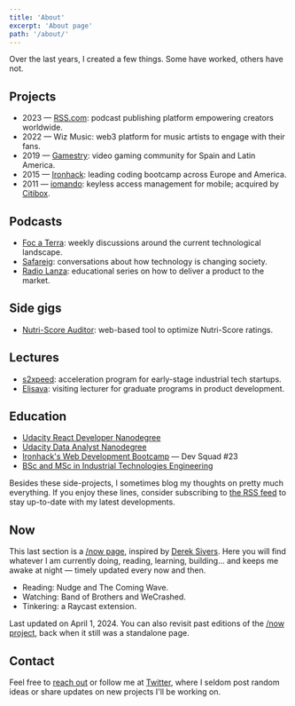 ```yaml
---
title: 'About'
excerpt: 'About page'
path: '/about/'
---
```


Over the last years, I created a few things. Some have worked, others have not.

## Projects

- 2023 — [RSS.com](https://rss.com/): podcast publishing platform empowering creators worldwide.
- 2022 — Wiz Music: web3 platform for music artists to engage with their fans.
- 2019 — [Gamestry](https://gamestry.com/): video gaming community for Spain and Latin America.
- 2015 — [Ironhack](https://ironhack.com/): leading coding bootcamp across Europe and America.
- 2011 — [iomando](https://www.iomando.com/): keyless access management for mobile; acquired by [Citibox](https://citibox.com/).

## Podcasts

- [Foc a Terra](https://rss.com/podcasts/focaterra/): weekly discussions around the current technological landscape.
- [Safareig](https://rss.com/podcasts/safareig/): conversations about how technology is changing society.
- [Radio Lanza](https://radiolanza.simplecast.com): educational series on how to deliver a product to the market.

## Side gigs

- [Nutri-Score Auditor](https://nutriscore-app.netlify.app): web-based tool to optimize Nutri-Score ratings.

## Lectures

- [s2xpeed](https://s2xpeed.com/): acceleration program for early-stage industrial tech startups.
- [Elisava](https://www.elisava.net/): visiting lecturer for graduate programs in product development.

## Education

- [Udacity React Developer Nanodegree](/blog/2018/udacity-rdnd)
- [Udacity Data Analyst Nanodegree](/blog/2018/udacity-dand)
- [Ironhack's Web Development Bootcamp](/blog/2016/ironhack-experience) — Dev Squad #23
- [BSc and MSc in Industrial Technologies Engineering](/blog/2013/industrial-engineer)

Besides these side-projects, I sometimes blog my thoughts on pretty much everything. If you enjoy these lines, consider subscribing to [the RSS feed](https://www.collado.io/rss.xml) to stay up-to-date with my latest developments.

## Now

This last section is a [/now page](https://nownownow.com/p/YAnl), inspired by [Derek Sivers](https://sivers.org). Here you will find whatever I am currently doing, reading, learning, building... and keeps me awake at night — timely updated every now and then.

- Reading: Nudge and The Coming Wave.
- Watching: Band of Brothers and WeCrashed.
- Tinkering: a Raycast extension.

Last updated on April 1, 2024. You can also revisit past editions of the [/now project](/tags/now), back when it still was a standalone page.

## Contact

Feel free to [reach out](mailto:maroon_05_midway@icloud.com) or follow me at [Twitter](https://twitter.com/MarcCollado/), where I seldom post random ideas or share updates on new projects I'll be working on.
